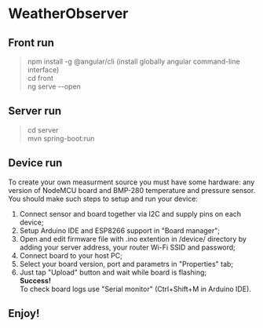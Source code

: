 # WeatherObserver

## Front run
> npm install -g @angular/cli (install globally angular command-line interface) <br>
> cd front <br>
> ng serve --open <br>

## Server run
> cd server <br>
> mvn spring-boot:run <br>

## Device run
To create your own measurment source you must have some hardware: any version of NodeMCU board and BMP-280 temperature and pressure sensor.<br>
You should make such steps to setup and run your device:<br>
1. Connect sensor and board together via I2C and supply pins on each device;<br>
2. Setup Arduino IDE and ESP8266 support in "Board manager";<br>
3. Open and edit firmware file with .ino extention in /device/ directory by adding your server address, your router Wi-Fi SSID and password;<br>
4. Connect board to your host PC;<br>
5. Select your board version, port and parametrs in "Properties" tab;<br>
6. Just tap "Upload" button and wait while board is flashing;<br>
**Success!** <br>
To check board logs use "Serial monitor" (Ctrl+Shift+M in Arduino IDE).<br>
## Enjoy!